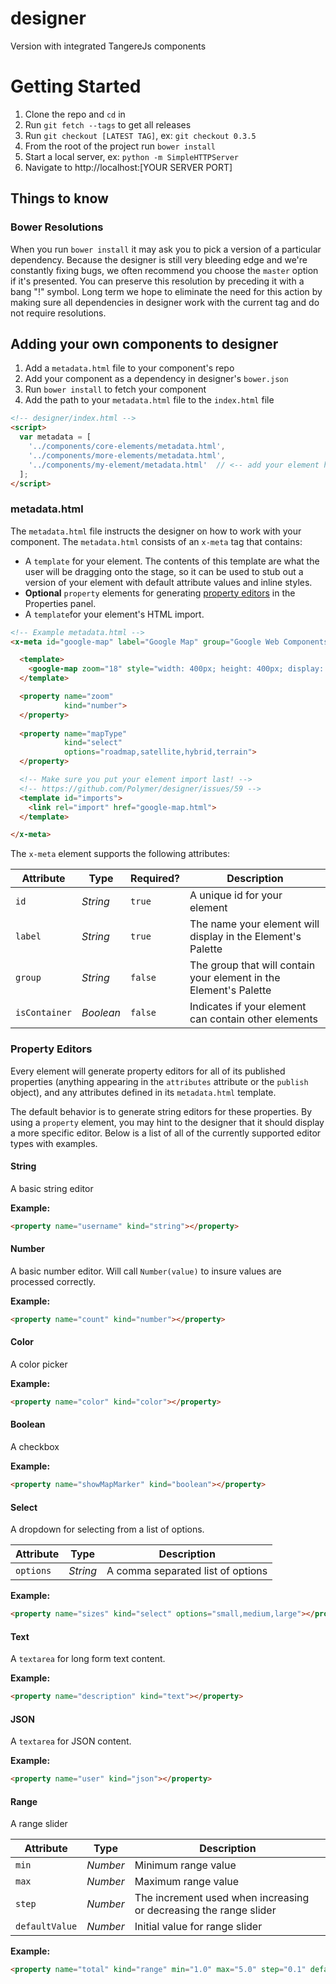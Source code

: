 designer
========

Version with integrated TangereJs components


# Getting Started

1. Clone the repo and `cd` in
2. Run `git fetch --tags` to get all releases
3. Run `git checkout [LATEST TAG]`, ex: `git checkout 0.3.5`
4. From the root of the project run `bower install`
5. Start a local server, ex: `python -m SimpleHTTPServer`
6. Navigate to http://localhost:[YOUR SERVER PORT]

## Things to know

### Bower Resolutions

When you run `bower install` it may ask you to pick a version of a particular dependency. Because the designer is still very bleeding edge and we're constantly fixing bugs, we often recommend you choose the `master` option if it's presented. You can preserve this resolution by preceding it with a bang "!" symbol. Long term we hope to eliminate the need for this action by making sure all dependencies in designer work with the current tag and do not require resolutions.

## Adding your own components to designer

1. Add a `metadata.html` file to your component's repo
2. Add your component as a dependency in designer's `bower.json`
3. Run `bower install` to fetch your component
4. Add the path to your `metadata.html` file to the `index.html` file

``` html
<!-- designer/index.html -->
<script>
  var metadata = [
    '../components/core-elements/metadata.html',
    '../components/more-elements/metadata.html',
    '../components/my-element/metadata.html'  // <-- add your element here
  ];
</script>
```

### metadata.html

The `metadata.html` file instructs the designer on how to work with your component. The `metadata.html` consists of an `x-meta` tag that contains:

- A `template` for your element. The contents of this template are what the user will be dragging onto the stage, so it can be used to stub out a version of your element with default attribute values and inline styles.
- **Optional** `property` elements for generating [property editors](#property-editors) in the Properties panel.
- A `template`for your element's HTML import.

``` html
<!-- Example metadata.html -->
<x-meta id="google-map" label="Google Map" group="Google Web Components">

  <template>
    <google-map zoom="18" style="width: 400px; height: 400px; display: block;"></google-map>
  </template>

  <property name="zoom"
            kind="number">
  </property>
  
  <property name="mapType"
            kind="select"
            options="roadmap,satellite,hybrid,terrain">
  </property>

  <!-- Make sure you put your element import last! -->
  <!-- https://github.com/Polymer/designer/issues/59 -->
  <template id="imports">
    <link rel="import" href="google-map.html">
  </template>

</x-meta>
```

The `x-meta` element supports the following attributes:

Attribute     | Type        | Required?   | Description
---           | ---         | ---         | ---
`id`          | *String*    | `true`      | A unique id for your element
`label`       | *String*    | `true`      | The name your element will display in the Element's Palette
`group`       | *String*    | `false`     | The group that will contain your element in the Element's Palette
`isContainer` | *Boolean*   | `false`     | Indicates if your element can contain other elements

### Property Editors

Every element will generate property editors for all of its published properties (anything appearing in the `attributes` attribute or the `publish` object), and any attributes defined in its `metadata.html` template.

The default behavior is to generate string editors for these properties. By using a `property` element, you may hint to the designer that it should display a more specific editor. Below is a list of all of the currently supported editor types with examples.

#### String

A basic string editor

<strong>Example:</strong>

``` html
<property name="username" kind="string"></property>
```

#### Number

A basic number editor. Will call `Number(value)` to insure values are processed correctly.

<strong>Example:</strong>

``` html
<property name="count" kind="number"></property>
```

#### Color

A color picker

<strong>Example:</strong>

``` html
<property name="color" kind="color"></property>
```

#### Boolean

A checkbox

<strong>Example:</strong>

``` html
<property name="showMapMarker" kind="boolean"></property>
```

#### Select

A dropdown for selecting from a list of options.

Attribute     | Type        | Description
---           | ---         | ---
`options`     | *String*    | A comma separated list of options

<strong>Example:</strong>

``` html
<property name="sizes" kind="select" options="small,medium,large"></property>
```

#### Text

A `textarea` for long form text content.

<strong>Example:</strong>

``` html
<property name="description" kind="text"></property>
```

#### JSON

A `textarea` for JSON content.

<strong>Example:</strong>

``` html
<property name="user" kind="json"></property>
```

#### Range

A range slider

Attribute     | Type        | Description
---           | ---         | ---
`min`          | *Number*   | Minimum range value
`max`       | *Number*      | Maximum range value
`step`       | *Number*     | The increment used when increasing or decreasing the range slider
`defaultValue` | *Number*   | Initial value for range slider

<strong>Example:</strong>

``` html
<property name="total" kind="range" min="1.0" max="5.0" step="0.1" defaultValue="3.5"></property>
```
